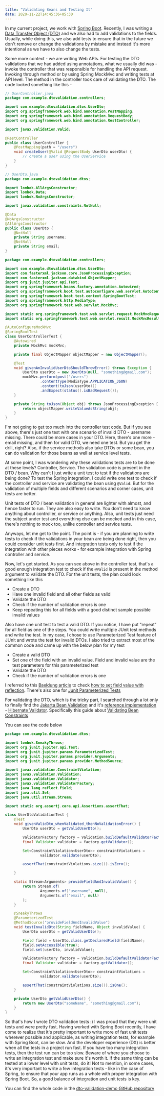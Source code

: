 ```yaml
---
title: "Validating Beans and Testing It"
date: 2020-11-22T14:45:36+05:30
---
```


In my current project, we work with [Spring Boot](https://spring.io/projects/spring-boot). Recently, I was writing a [Data Transfer Object (DTO)](https://en.wikipedia.org/wiki/Data_transfer_object) and we also had to add validations to
the fields. Usually, while doing this, we also add tests to ensure that in the
future we don't remove or change the validations by mistake and instead it's
more intentional as we have to also change the tests.

Some more context - we are writing Web APIs. For testing the DTO validations
that we had added using annotations, what we usually did was - invoke the
controller that was responsible for handling the API request. Invoking through
method or by using Spring MockMvc and writing tests at API level. The method in
the controller took care of validating the DTO. The code looked something like
this -

```java
// UserController.java
package com.example.dtovalidation.controllers;

import com.example.dtovalidation.dtos.UserDto;
import org.springframework.web.bind.annotation.PostMapping;
import org.springframework.web.bind.annotation.RequestBody;
import org.springframework.web.bind.annotation.RestController;

import javax.validation.Valid;

@RestController
public class UserController {
    @PostMapping(path = "/users")
    void createUser(@Valid @RequestBody UserDto userDto) {
        // create a user using the UserService
    }
}
```

```java
// UserDto.java
package com.example.dtovalidation.dtos;

import lombok.AllArgsConstructor;
import lombok.Data;
import lombok.NoArgsConstructor;

import javax.validation.constraints.NotNull;

@Data
@NoArgsConstructor
@AllArgsConstructor
public class UserDto {
    @NotNull
    private String username;
    @NotNull
    private String email;
}
```

```java
package com.example.dtovalidation.controllers;

import com.example.dtovalidation.dtos.UserDto;
import com.fasterxml.jackson.core.JsonProcessingException;
import com.fasterxml.jackson.databind.ObjectMapper;
import org.junit.jupiter.api.Test;
import org.springframework.beans.factory.annotation.Autowired;
import org.springframework.boot.test.autoconfigure.web.servlet.AutoConfigureMockMvc;
import org.springframework.boot.test.context.SpringBootTest;
import org.springframework.http.MediaType;
import org.springframework.test.web.servlet.MockMvc;

import static org.springframework.test.web.servlet.request.MockMvcRequestBuilders.post;
import static org.springframework.test.web.servlet.result.MockMvcResultMatchers.status;

@AutoConfigureMockMvc
@SpringBootTest
class UserControllerTest {
    @Autowired
    private MockMvc mockMvc;

    private final ObjectMapper objectMapper = new ObjectMapper();

    @Test
    void givenAnInvalidUserDtoShouldThrowError() throws Exception {
        UserDto userDto = new UserDto(null, "something@gmail.com");
        mockMvc.perform(post("/users")
                .contentType(MediaType.APPLICATION_JSON)
                .content(toJson(userDto)))
                .andExpect(status().isBadRequest());
    }

    private String toJson(Object obj) throws JsonProcessingException {
        return objectMapper.writeValueAsString(obj);
    }
}
```

I'm not going to get too much into the controller test code. But if you see
above, there's just one test with one scenario of invalid DTO - username
missing. There could be more cases in your DTO. Here, there's one more - email
missing, and then for valid DTO, we need one test. But you get the drill,
right? Also, if the service methods also take DTOs or some bean, you can do
validation for those beans as well at service level tests.

At some point, I was wondering why these validations tests are to be done at
these levels? Controller, Service. The validation code is present in the DTO /
bean. Why can't I just write a unit test to test if the validations are being
done? To test the Spring integration, I could write one test to check if the
controller and service are validating the bean using `@Valid`. But for the
validation of multiple fields and different scenarios and corner cases, unit
tests are better.

Unit tests of DTO / bean validation in general are lighter with almost, and
hence faster to run. They are also easy to write. You don't need to know
anything about controller, or service or anything. Also, unit tests just need
the subject under test and everything else can be mocked and in this case,
there's nothing to mock too, unlike controller and service tests.

Anyways, let me get to the point. The point is - if you are planning to write
tests to check if the validations in your bean are being done right, then you
could consider unit tests first. And integration tests only to test if the
integration with other pieces works - for example integration with Spring
controller and service.

Now, let's get started. As you can see above in the controller test, that's a
good enough integration test to check if the `@Valid` is present in the method
argument to validate the DTO. For the unit tests, the plan could look something
like this

- Create a DTO
- Have one invalid field and all other fields as valid
- Validate the DTO
- Check if the number of validation errors is one
- Keep repeating this for all fields with a good distinct sample possible
  invalid values

Also have one unit test to test a valid DTO. If you notice, I have put "repeat"
for all field as one of the steps. You could write multiple JUnit test methods
and write the test. In my case, I chose to use Parameterized Test feature of
JUnit and wrote the test for invalid DTOs. I also tried to extract most of the
common code and came up with the below plan for my test

- Create a valid DTO
- Set one of the field with an invalid value. Field and invalid value are the
  test parameters for this parameterized test
- Validate the DTO
- Check if the number of validation errors is one

I referred to this [Baeldung article](https://www.baeldung.com) to check [how to set field value with reflection](https://www.baeldung.com/java-set-private-field-value). There's also one for [Junit Parameterized Tests](https://www.baeldung.com/parameterized-tests-junit-5)

For validating the DTO, which is the tricky part, I searched through a lot only
to finally find the [Jakarta Bean Validation](https://beanvalidation.org/) and
it's [reference implementation](https://beanvalidation.org/2.0/) -
[Hibernate Validator](https://hibernate.org/validator/). Specifically this
guide about [Validating Bean Constraints](https://docs.jboss.org/hibernate/stable/validator/reference/en-US/html_single/#section-validating-bean-constraints)

You can see the code below

```java
package com.example.dtovalidation.dtos;

import lombok.SneakyThrows;
import org.junit.jupiter.api.Test;
import org.junit.jupiter.params.ParameterizedTest;
import org.junit.jupiter.params.provider.Arguments;
import org.junit.jupiter.params.provider.MethodSource;

import javax.validation.ConstraintViolation;
import javax.validation.Validation;
import javax.validation.Validator;
import javax.validation.ValidatorFactory;
import java.lang.reflect.Field;
import java.util.Set;
import java.util.stream.Stream;

import static org.assertj.core.api.Assertions.assertThat;

class UserDtoValidationTest {
    @Test
    void givenValidDto_whenValidated_thenNoValidationError() {
        UserDto userDto = getValidUserDto();

        ValidatorFactory factory = Validation.buildDefaultValidatorFactory();
        final Validator validator = factory.getValidator();

        Set<ConstraintViolation<UserDto>> constraintViolations =
                validator.validate(userDto);

        assertThat(constraintViolations.size()).isZero();

    }

    static Stream<Arguments> provideFieldAndInvalidValue() {
        return Stream.of(
                Arguments.of("username", null),
                Arguments.of("email", null)
        );
    }

    @SneakyThrows
    @ParameterizedTest
    @MethodSource("provideFieldAndInvalidValue")
    void testInvalidDto(String fieldName, Object invalidValue) {
        UserDto userDto = getValidUserDto();

        Field field = UserDto.class.getDeclaredField(fieldName);
        field.setAccessible(true);
        field.set(userDto, invalidValue);

        ValidatorFactory factory = Validation.buildDefaultValidatorFactory();
        final Validator validator = factory.getValidator();

        Set<ConstraintViolation<UserDto>> constraintViolations =
                validator.validate(userDto);

        assertThat(constraintViolations.size()).isOne();
    }

    private UserDto getValidUserDto() {
        return new UserDto("someName", "something@gmail.com");
    }
}
```

So that's how I wrote DTO validation tests :) I was proud that they were unit
tests and were pretty fast. Having worked with Spring Boot recently, I have
come to realize that it's pretty important to write more of fast unit tests
wherever possible and applicable, as writing integration tests, for example
with Spring Boot, can be slow. And the developer experience (DX) is better when
all the tests in a project run fast. If you have too many integration tests,
then the test run can be too slow. Beware of where you choose to write an
integration test and make sure it's worth it. If the same thing can be tested at
a lower level with unit tests, do it! Not to mention, in some cases, it's very
important to write a few integration tests - like in the case of Spring, to
ensure that your app runs as a whole with proper integration with Spring Boot.
So, a good balance of integration and unit tests is key.

You can find the whole code in the
[dto-validation-demo GitHub repository](https://github.com/karuppiah7890/dto-validation-demo)
